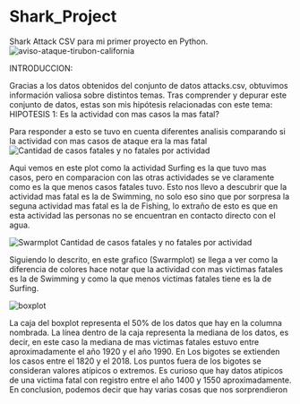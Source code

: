 # Shark_Project
Shark Attack CSV para mi primer proyecto en Python.
![aviso-ataque-tirubon-california](https://github.com/19972024/Shark_Project/assets/156945446/c02248bf-c10a-4d3d-ae21-6fa0cd5aebe3)

INTRODUCCION:

Gracias a los datos obtenidos del conjunto de datos attacks.csv, obtuvimos información valiosa sobre distintos temas. Tras comprender y depurar este conjunto de datos, estas son mis hipótesis relacionadas con este tema:
HIPOTESIS 1: Es la actividad con mas casos la mas fatal?

Para responder a esto se tuvo en cuenta diferentes analisis comparando si la actividad con mas casos de ataque era la mas fatal
![Cantidad de casos fatales y no fatales por actividad](https://github.com/19972024/Shark_Project/assets/156945446/c120c1e0-dc3f-42ef-ac85-aeaf8259c236)

Aqui vemos en este plot como la actividad Surfing es la que tuvo mas casos, pero en comparacion con las otras actividades se ve claramente como es la que menos casos fatales tuvo. Esto nos llevo a descubrir que la actividad mas fatal es la de Swimming, no solo eso sino que por sorpresa la seguna actividad mas fatal es la de Fishing, lo extraño de esto es que en esta actividad las personas no se encuentran en contacto directo con el agua.

![Swarmplot Cantidad de casos fatales y no fatales por actividad](https://github.com/19972024/Shark_Project/assets/156945446/6cd5830f-39dc-4631-9292-cf432ee27ca0)

Siguiendo lo descrito, en este grafico (Swarmplot) se llega a ver como la diferencia de colores hace notar que la actividad con mas victimas fatales es la de Swimming y como la que menos victimas fatales tiene es la de Surfing.

![boxplot](https://github.com/19972024/Shark_Project/assets/156945446/d2dce60d-b3cb-4f4b-b7a0-ada98c70c63d)


La caja del boxplot representa el 50% de los datos que hay en la columna nombrada. La línea dentro de la caja representa la mediana de los datos, es decir, en este caso la mediana de mas victimas fatales estuvo entre aproximadamente el año 1920 y el año 1990. En Los bigotes se extienden los casos entre el 1820 y el 2018. Los puntos fuera de los bigotes se consideran valores atípicos o extremos. Es curioso que hay datos atipicos de una victima fatal con registro entre el año 1400 y 1550 aproximadamente.
En conclusion, podemos decir que hay varias cosas que nos sorprendieron
